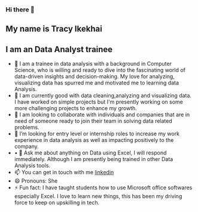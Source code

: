 ### Hi there 👋
## My name is Tracy Ikekhai

## I am an Data Analyst trainee

-  🔭 I am a trainee in data analysis with a background in Computer Science, who is willing and ready to dive into the fascinating world of data-driven insights and decision-making. My love for analyzing, visualizing data has spurred me and motivated me to learning data Analysis.
-  🌱 I am currently good with data cleaning,analyzing and visualizing data. I have worked on simple projects but I'm presently working on some more challenging projects to  enhance my growth.  
-  👯 I am looking to collaborate with individuals and companies that are in need of someone ready to join their team in solving data related problems. 
-  🤔 I’m looking for entry level or internship roles to increase my  work experience in data analysis as well as impacting positively to the company.
-  •	💬 Ask me about anything on Data using Excel, I will respond immediately. Although I am presently being trained in other Data Analysis tools. 
-  📫 You can get in touch with me [linkedin](https://www.linkedin.com/in/tracy-ikekhai-3a979238/)
-  😄 Pronouns: She
-  ⚡ Fun fact: I have taught students how to use Microsoft office softwares especially Excel. I love to learn new things, this has been my driving force to keep on upskilling in tech. 
